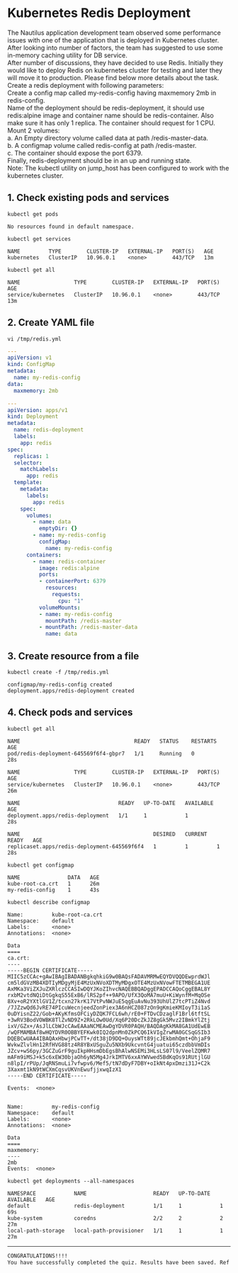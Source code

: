 # Kubernetes Redis Deployment

The Nautilus application development team observed some performance issues with one of the application that is deployed in Kubernetes cluster.  
After looking into number of factors, the team has suggested to use some in-memory caching utility for DB service.  
After number of discussions, they have decided to use Redis. Initially they would like to deploy Redis on kubernetes cluster for testing and later they will move it to production. Please find below more details about the task.  
Create a redis deployment with following parameters:  
Create a config map called my-redis-config having maxmemory 2mb in redis-config.  
Name of the deployment should be redis-deployment, it should use redis:alpine image and container name should be redis-container. Also make sure it has only 1 replica.  The container should request for 1 CPU.  Mount 2 volumes:  
a. An Empty directory volume called data at path /redis-master-data.  
b. A configmap volume called redis-config at path /redis-master.  
c. The container should expose the port 6379.  
Finally, redis-deployment should be in an up and running state.  
Note: The kubectl utility on jump_host has been configured to work with the kubernetes cluster.  


## 1. Check existing pods and services
`kubectl get pods`  
```console
No resources found in default namespace.
```

`kubectl get services`  
```console
NAME         TYPE        CLUSTER-IP   EXTERNAL-IP   PORT(S)   AGE
kubernetes   ClusterIP   10.96.0.1    <none>        443/TCP   13m
```

`kubectl get all`  
```console
NAME                 TYPE        CLUSTER-IP   EXTERNAL-IP   PORT(S)   AGE
service/kubernetes   ClusterIP   10.96.0.1    <none>        443/TCP   13m
```


## 2. Create YAML file
`vi /tmp/redis.yml`  
```yaml
---
apiVersion: v1
kind: ConfigMap
metadata:
  name: my-redis-config
data:
  maxmemory: 2mb

---
apiVersion: apps/v1
kind: Deployment
metadata:
  name: redis-deployment
  labels:
    app: redis
spec:
  replicas: 1
  selector:
    matchLabels:
      app: redis
  template:
    metadata:
      labels:
        app: redis
    spec:
      volumes:
        - name: data
          emptyDir: {}
        - name: my-redis-config
          configMap:
            name: my-redis-config
      containers:
        - name: redis-container
          image: redis:alpine
          ports:
          - containerPort: 6379
            resources:
              requests:
                cpu: "1"
          volumeMounts:
          - name: my-redis-config
            mountPath: /redis-master
          - mountPath: /redis-master-data
            name: data
```


## 3. Create resource from a file
`kubectl create -f /tmp/redis.yml`  
```console
configmap/my-redis-config created
deployment.apps/redis-deployment created
```

## 4. Check pods and services
`kubectl get all`  
```console
NAME                                    READY   STATUS    RESTARTS   AGE
pod/redis-deployment-645569f6f4-gbpr7   1/1     Running   0          28s

NAME                 TYPE        CLUSTER-IP   EXTERNAL-IP   PORT(S)   AGE
service/kubernetes   ClusterIP   10.96.0.1    <none>        443/TCP   26m

NAME                               READY   UP-TO-DATE   AVAILABLE   AGE
deployment.apps/redis-deployment   1/1     1            1           28s

NAME                                          DESIRED   CURRENT   READY   AGE
replicaset.apps/redis-deployment-645569f6f4   1         1         1       28s
```

`kubectl get configmap`  
```console
NAME               DATA   AGE
kube-root-ca.crt   1      26m
my-redis-config    1      43s
```

`kubectl describe configmap`  
```console
Name:         kube-root-ca.crt
Namespace:    default
Labels:       <none>
Annotations:  <none>

Data
====
ca.crt:
----
-----BEGIN CERTIFICATE-----
MIIC5zCCAc+gAwIBAgIBADANBgkqhkiG9w0BAQsFADAVMRMwEQYDVQQDEwprdWJl
cm5ldGVzMB4XDTIyMDgyMjE4MzUxNVoXDTMyMDgxOTE4MzUxNVowFTETMBEGA1UE
AxMKa3ViZXJuZXRlczCCASIwDQYJKoZIhvcNAQEBBQADggEPADCCAQoCggEBAL8Y
rxbM2vtdNQiDtGgkqS55ExB6/lRS2pf++9APO/UfX3QoMA7muU+KiWynfM+MqOSe
8Xv+oR2YXtlGV1Z/tcxn27krK17VtPvNWJuE5qgEuAvNu393UhUlZ7tcPTiZ4Nvd
/7JZzwQd6JvRE74PIcuWecnjeedZonPiex3A6nHCZ087zOn9gKmieKMIoyT3i1aS
0uDYisnZ22/Gob+AKyKfmsOFCiyDZQK7FCL6wh/rE0+FTDvCDzaglF1Brl6tftSL
+3wRV3BodVOWBK8TlZvND9Z+2RkLOw0Ud/Xq6P20DcZkJZ8gGk5Mvz2IBmkYlZtj
ixV/GZx+/AsJlLCbWJcCAwEAAaNCMEAwDgYDVR0PAQH/BAQDAgKkMA8GA1UdEwEB
/wQFMAMBAf8wHQYDVR0OBBYEFKwk0IQ2dpnMn0ZkPCQ6IkVIgZrwMA0GCSqGSIb3
DQEBCwUAA4IBAQAxHbwjPCwTT+/dt38jD9DQ+OuysWTt89jcJEkbmhQmt+OhjaF9
WvkwZlvlHn12RfHVG88tz4R8YBxUSguZu5NXb9UkcvntG4juatui65czdbbVmDIs
JZcv+wS6py/3GCZuGrF9guIkpHHsmDbEgsBhAlwNSEMi3HLsLS07l9/VeelZQMR7
mAFm9iMSJ+k5c6xEW30bjaOh6yN5Mg4JrkIMTV6xxAYWVwed5BdKqOs91RUtjlGU
n8lpI/rPUp/JqRNSmuLi7vfwpv6/Mef5/tN7dDyF7DBY+oIkNt4pxDmzi31J+C2k
3Xaxmt1kN9tWCXmCqsvUKVnEwufjjxwqIzX1
-----END CERTIFICATE-----

Events:  <none>


Name:         my-redis-config
Namespace:    default
Labels:       <none>
Annotations:  <none>

Data
====
maxmemory:
----
2mb
Events:  <none>
```

`kubectl get deployments --all-namespaces`  
```console
NAMESPACE            NAME                     READY   UP-TO-DATE   AVAILABLE   AGE
default              redis-deployment         1/1     1            1           69s
kube-system          coredns                  2/2     2            2           27m
local-path-storage   local-path-provisioner   1/1     1            1           27m
```

---

```bash
CONGRATULATIONS!!!!
You have successfully completed the quiz. Results have been saved. Ref ID:630362fff8a52481194d3b28
```
